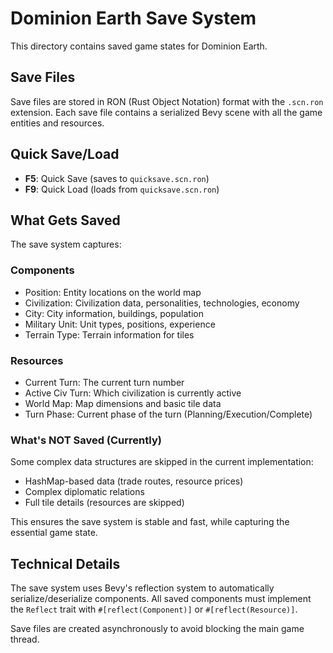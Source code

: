 # Dominion Earth Save System

This directory contains saved game states for Dominion Earth.

## Save Files

Save files are stored in RON (Rust Object Notation) format with the `.scn.ron` extension.
Each save file contains a serialized Bevy scene with all the game entities and resources.

## Quick Save/Load

- **F5**: Quick Save (saves to `quicksave.scn.ron`)
- **F9**: Quick Load (loads from `quicksave.scn.ron`)

## What Gets Saved

The save system captures:

### Components

- Position: Entity locations on the world map
- Civilization: Civilization data, personalities, technologies, economy
- City: City information, buildings, population
- Military Unit: Unit types, positions, experience
- Terrain Type: Terrain information for tiles

### Resources

- Current Turn: The current turn number
- Active Civ Turn: Which civilization is currently active
- World Map: Map dimensions and basic tile data
- Turn Phase: Current phase of the turn (Planning/Execution/Complete)

### What's NOT Saved (Currently)

Some complex data structures are skipped in the current implementation:

- HashMap-based data (trade routes, resource prices)
- Complex diplomatic relations
- Full tile details (resources are skipped)

This ensures the save system is stable and fast, while capturing the essential game state.

## Technical Details

The save system uses Bevy's reflection system to automatically serialize/deserialize components.
All saved components must implement the `Reflect` trait with `#[reflect(Component)]` or `#[reflect(Resource)]`.

Save files are created asynchronously to avoid blocking the main game thread.
